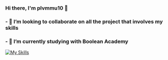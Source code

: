 ### Hi there, I'm plvmmu10 👋
### - 👯 I’m looking to collaborate on all the project that involves my skills
### - 🔭 I’m currently studying with Boolean Academy
[![My Skills](https://skillicons.dev/icons?i=js,html,css,vue,bootstrap)](https://skillicons.dev)
